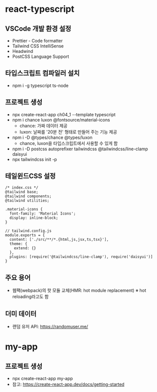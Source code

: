 # react-typescript
## VSCode 개발 환경 설정
+ Prettier - Code formatter
+ Tailwind CSS IntelliSense
+ Headwind
+ PostCSS Language Support

## 타입스크립트 컴파일러 설치
+ npm i -g typescript ts-node

## 프로젝트 생성
+ npx create-react-app ch04_1 --template typescript
+ npm i chance luxon @fontsource/material-icons
  + chance: 가짜 데이터 제공
  + luxon: 날짜를 '20분 전' 형태로 만들어 주는 기능 제공
+ npm i -D @types/chance @types/luxon
  + chance, luxon을 타입스크립트에서 사용할 수 있게 함
+ npm i -D postcss autoprefixer tailwindcss @tailwindcss/line-clamp daisyui
+ npx tailwindcss init -p

## 테일윈드CSS 설정
```
/* index.css */
@tailwind base;
@tailwind components;
@tailwind utilities;

.material-icons {
  font-family: 'Material Icons';
  display: inline-block;
}
```
```
// tailwind.config.js
module.exports = {
  content: ['./src/**/*.{html,js,jsx,ts,tsx}'],
  theme: {
    extend: {}
  },
  plugins: [require('@tailwindcss/line-clamp'), require('daisyui')]
}
```

## 주요 용어
+ 웹팩(webpack)의 핫 모듈 교체(HMR: hot module replacement) ※ hot reloading라고도 함

## 더미 데이터
+ 랜덤 유저 API: https://randomuser.me/

# my-app
## 프로젝트 생성
+ npx create-react-app my-app
+ 참고: https://create-react-app.dev/docs/getting-started
